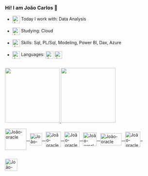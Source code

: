 ### Hi! I am João Carlos 👋

- <img align="center" alt="João-oracle" height="25" width="25" src="https://image.flaticon.com/icons/png/128/4237/4237045.png"> Today I work with: Data Analysis

- <img align="center" alt="João-oracle" height="25" width="25" src="https://image.flaticon.com/icons/png/128/747/747086.png"> Studying: Cloud

- <img align="center" alt="João-oracle" height="25" width="25" src="https://image.flaticon.com/icons/png/128/2091/2091418.png"> Skills: Sql, PL/Sql, Modeling, Power BI, Dax, Azure 

- <img align="center" alt="João-oracle" height="25" width="25" src="https://image.flaticon.com/icons/png/128/484/484531.png"> Languages: 
              <img align="center" alt="João-oracle" height="25" width="25" src="https://image.flaticon.com/icons/png/128/630/630591.png">
              <img align="center" alt="João-oracle" height="25" width="25" src="https://image.flaticon.com/icons/png/128/330/330459.png">
             <!-- <img align="center" alt="João-oracle" height="25" width="25" src="https://image.flaticon.com/icons/png/128/330/330557.png"> -->
##

 <div>
  <a href="https://github.com/JcarlosJocsp">
  <img height="180em" src="https://github-readme-stats.vercel.app/api?username=JcarlosJocsp&show_icons=true&theme=dark&include_all_commits=true&count_private=true"/>   
  <img height="180em" src="https://github-readme-stats.vercel.app/api/top-langs/?username=JcarlosJocsp&layout=compact&langs_count=7&theme=dark"/>
</div> 
  

<div style="display: inline_block"><br>
  <img align="center" alt="João-oracle" height="70" width="70" src="https://img.icons8.com/nolan/2x/oracle-logo.png"> &nbsp
  <img align="center" alt="João-oracle" height="40" width="40" src="https://image.flaticon.com/icons/png/512/2772/2772128.png"> &nbsp
  <img align="center" alt="João-oracle" height="50" width="50" src="https://dashboard.snapcraft.io/site_media/appmedia/2016/08/icon256.png"> &nbsp
  <img align="center" alt="João-oracle" height="50" width="50" src="https://img.icons8.com/color/2x/power-bi.png"> &nbsp
  <img align="center" alt="João-oracle" height="45" width="45" src="https://img.icons8.com/fluency/2x/microsoft-power-automate-2020.png"> &nbsp
  <img align="center" alt="João-oracle" height="40" width="70" src="https://upload.wikimedia.org/wikipedia/commons/thumb/b/b9/DAX_logo.svg/1280px-DAX_logo.svg.png"> &nbsp
  <img align="center" alt="João-oracle" height="50" width="50" src="https://image.flaticon.com/icons/png/512/873/873107.png"> &nbsp
</div>
 
 ##
<div> 
  <a href="https://www.linkedin.com/in/joao-carlos-analista-dedados" target="_blank"><img align="center" alt="João-oracle" height="40" width="40" src="https://cdn.jsdelivr.net/gh/devicons/devicon/icons/linkedin/linkedin-original.svg" target="_blank"></a> &nbsp
<!-- <a href="https://www.linkedin.com/in/joao-carlos-analista-dedados" target="_blank"><img align="center" alt="João-oracle" height="50" width="50" src="https://image.flaticon.com/icons/png/128/2345/2345596.png" target="_blank"></a> -->
</div> 
  
  
<!--
  ##
  Certificações
  <div>
  <img align="center" alt="João-oracle" height="75" width="125" src="https://habrastorage.org/webt/wc/z5/e0/wcz5e0wbfm88s6pize3z3lz3bcw.png"> &nbsp &nbsp &nbsp
  <img align="center" alt="João-oracle" height="75" width="125" src="http://rms.koenig-solutions.com/Sync_data/AutoResume/logoUpload/14_Jun_2018_10_47_7_426oca%20pl_sql.jpg"> &nbsp &nbsp 
  <img align="center" alt="João-oracle" height="120" width="120" src="https://eadn-wc03-4064062.nxedge.io/cdn/wp-content/uploads/2020/02/Azure.Fundamental_Icon.png"> 
  <img align="center" alt="João-oracle" height="135" width="135" src="https://eadn-wc03-4064062.nxedge.io/cdn/wp-content/uploads/2021/04/DataAnalyst_Icon-1.png">
 </div> -->

 
